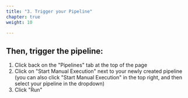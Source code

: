 ```yaml
---
title: "3. Trigger your Pipeline"
chapter: true
weight: 10

---
```

## Then, trigger the pipeline:

1. Click back on the "Pipelines" tab at the top of the page
1. Click on "Start Manual Execution" next to your newly created pipeline (you can also click "Start Manual Execution" in the top right, and then select your pipeline in the dropdown)
1. Click "Run"
